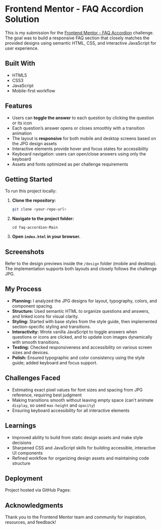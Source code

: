 
# Frontend Mentor - FAQ Accordion Solution

This is my submission for the [Frontend Mentor - FAQ Accordion](https://www.frontendmentor.io/challenges/faq-accordion-wyfFdeBwBz) challenge. The goal was to build a responsive FAQ section that closely matches the provided designs using semantic HTML, CSS, and interactive JavaScript for user experience.

## Built With

- HTML5
- CSS3
- JavaScript 
- Mobile-first workflow

## Features

- Users can **toggle the answer** to each question by clicking the question or its icon
- Each question’s answer opens or closes smoothly with a transition animation
- The layout is **responsive** for both mobile and desktop screens based on the JPG design assets
- Interactive elements provide hover and focus states for accessibility
- Keyboard navigation: users can open/close answers using only the keyboard
- Assets and fonts optimized as per challenge requirements

## Getting Started

To run this project locally:

1. **Clone the repository:**
   ```bash
   git clone <your-repo-url>
   ```

2. **Navigate to the project folder:**
   ```
   cd faq-accordion-Main
   ```

3. **Open `index.html` in your browser.**

## Screenshots

Refer to the design previews inside the `/design` folder (mobile and desktop). The implementation supports both layouts and closely follows the challenge JPG.

## My Process

- **Planning:** I analyzed the JPG designs for layout, typography, colors, and component spacing.
- **Structure:** Used semantic HTML to organize questions and answers, and linked icons for visual clarity.
- **Styling:** Started with base styles from the style guide, then implemented section-specific styling and transitions.
- **Interactivity:** Wrote vanilla JavaScript to toggle answers when questions or icons are clicked, and to update icon images dynamically with smooth transitions.
- **Testing:** Checked responsiveness and accessibility on various screen sizes and devices.
- **Polish:** Ensured typographic and color consistency using the style guide; added keyboard and focus support.

## Challenges Faced

- Estimating exact pixel values for font sizes and spacing from JPG reference, requiring best judgment
- Making transitions smooth without leaving empty space (can't animate `display`, so used `max-height` and `opacity`)
- Ensuring keyboard accessibility for all interactive elements

## Learnings

- Improved ability to build from static design assets and make style decisions
- Sharpened CSS and JavaScript skills for building accessible, interactive UI components
- Refined workflow for organizing design assets and maintaining code structure

## Deployment

Project hosted via GitHub Pages:

## Acknowledgments

Thank you to the Frontend Mentor team and community for inspiration, resources, and feedback!
